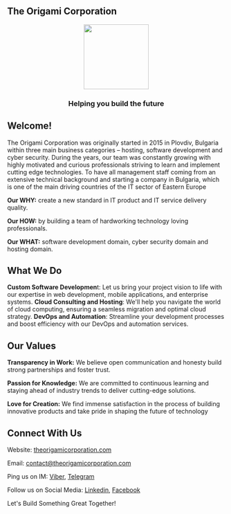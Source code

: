 ## The Origami Corporation

<p align="center">
  <img height="150" src="https://theorigamicorporation.com/wp-content/uploads/2024/02/logo-7k-dropshadow.png">
  <h3 align="center">Helping you build the future</h3>
</p>

## Welcome!

The Origami Corporation was originally started in 2015 in Plovdiv, Bulgaria within three main business categories – hosting, software development and cyber security. During the years, our team was constantly growing with highly motivated and curious professionals striving to learn and implement cutting edge technologies. To have all management staff coming from an extensive technical background and starting a company in Bulgaria, which is one of the main driving countries of the IT sector of Eastern Europe

**Our WHY:** create a new standard in IT product and IT service delivery quality.

**Our HOW:** by building a team of hardworking technology loving professionals.

**Our WHAT:** software development domain, cyber security domain and hosting domain.

## What We Do

**Custom Software Developmen**t: Let us bring your project vision to life with our expertise in web development, mobile applications, and enterprise systems.
**Cloud Consulting and Hosting**: We'll help you navigate the world of cloud computing, ensuring a seamless migration and optimal cloud strategy.
**DevOps and Automation**: Streamline your development processes and boost efficiency with our DevOps and automation services.

## Our Values

**Transparency in Work:**  We believe open communication and honesty build strong partnerships and foster trust.

**Passion for Knowledge:**  We are committed to continuous learning and staying ahead of industry trends to deliver cutting-edge solutions.

**Love for Creation:**  We find immense satisfaction in the process of building innovative products and take pride in shaping the future of technology

## Connect With Us

Website: [theorigamicorporation.com](https://origamicorporation.com)

Email: [contact@theorigamicorporation.com](mailto:contact@theorigamicorporation.com)

Ping us on IM: [Viber](tel:+359878686627), [Telegram](https://t.me/theorigamicorporation)

Follow us on Social Media: [Linkedin](https://www.linkedin.com/company/the-origami-corporation/), [Facebook](https://www.facebook.com/theorigamicorporation/)

Let's Build Something Great Together!
